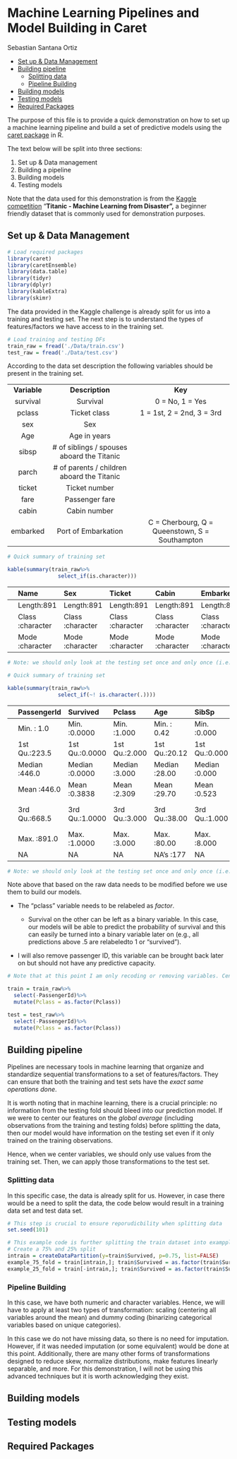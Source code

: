 # Machine Learning Pipelines and Model Building in Caret
Sebastian Santana Ortiz

- [Set up & Data Management](#set-up--data-management)
- [Building pipeline](#building-pipeline)
  - [Splitting data](#splitting-data)
  - [Pipeline Building](#pipeline-building)
- [Building models](#building-models)
- [Testing models](#testing-models)
- [Required Packages](#required-packages)

The purpose of this file is to provide a quick demonstration on how to
set up a machine learning pipeline and build a set of predictive models
using the [caret package](https://topepo.github.io/caret/index.html) in
R.

The text below will be split into three sections:

1.  Set up & Data management
2.  Building a pipeline
3.  Building models
4.  Testing models

Note that the data used for this demonstration is from the [Kaggle
competition](https://www.kaggle.com/competitions/titanic/overview)
“**Titanic - Machine Learning from Disaster”,** a beginner friendly
dataset that is commonly used for demonstration purposes.

## Set up & Data Management

``` r
# Load required packages
library(caret)
library(caretEnsemble)
library(data.table)
library(tidyr)
library(dplyr)
library(kableExtra)
library(skimr)
```

The data provided in the Kaggle challenge is already split for us into a
training and testing set. The next step is to understand the types of
features/factors we have access to in the training set.

``` r
# Load training and testing DFs
train_raw = fread('./Data/train.csv')
test_raw = fread('./Data/test.csv')
```

According to the data set description the following variables should be
present in the training set.

|              |                                             |                                                |
|:------------:|:-------------------------------------------:|:----------------------------------------------:|
| **Variable** |               **Description**               |                    **Key**                     |
|   survival   |                  Survival                   |                0 = No, 1 = Yes                 |
|    pclass    |                Ticket class                 |           1 = 1st, 2 = 2nd, 3 = 3rd            |
|     sex      |                     Sex                     |                                                |
|     Age      |                Age in years                 |                                                |
|    sibsp     | \# of siblings / spouses aboard the Titanic |                                                |
|    parch     | \# of parents / children aboard the Titanic |                                                |
|    ticket    |                Ticket number                |                                                |
|     fare     |               Passenger fare                |                                                |
|    cabin     |                Cabin number                 |                                                |
|   embarked   |             Port of Embarkation             | C = Cherbourg, Q = Queenstown, S = Southampton |

``` r
# Quick summary of training set

kable(summary(train_raw%>%
                select_if(is.character)))
```

|     | Name             | Sex              | Ticket           | Cabin            | Embarked         |
|:----|:-----------------|:-----------------|:-----------------|:-----------------|:-----------------|
|     | Length:891       | Length:891       | Length:891       | Length:891       | Length:891       |
|     | Class :character | Class :character | Class :character | Class :character | Class :character |
|     | Mode :character  | Mode :character  | Mode :character  | Mode :character  | Mode :character  |

``` r
# Note: we should only look at the testing set once and only once (i.e., when we test the final model)
```

``` r
# Quick summary of training set

kable(summary(train_raw%>%
                select_if(~! is.character(.))))
```

|     | PassengerId   | Survived       | Pclass        | Age           | SibSp         | Parch          | Fare           |
|:----|:--------------|:---------------|:--------------|:--------------|:--------------|:---------------|:---------------|
|     | Min. : 1.0    | Min. :0.0000   | Min. :1.000   | Min. : 0.42   | Min. :0.000   | Min. :0.0000   | Min. : 0.00    |
|     | 1st Qu.:223.5 | 1st Qu.:0.0000 | 1st Qu.:2.000 | 1st Qu.:20.12 | 1st Qu.:0.000 | 1st Qu.:0.0000 | 1st Qu.: 7.91  |
|     | Median :446.0 | Median :0.0000 | Median :3.000 | Median :28.00 | Median :0.000 | Median :0.0000 | Median : 14.45 |
|     | Mean :446.0   | Mean :0.3838   | Mean :2.309   | Mean :29.70   | Mean :0.523   | Mean :0.3816   | Mean : 32.20   |
|     | 3rd Qu.:668.5 | 3rd Qu.:1.0000 | 3rd Qu.:3.000 | 3rd Qu.:38.00 | 3rd Qu.:1.000 | 3rd Qu.:0.0000 | 3rd Qu.: 31.00 |
|     | Max. :891.0   | Max. :1.0000   | Max. :3.000   | Max. :80.00   | Max. :8.000   | Max. :6.0000   | Max. :512.33   |
|     | NA            | NA             | NA            | NA’s :177     | NA            | NA             | NA             |

``` r
# Note: we should only look at the testing set once and only once (i.e., when we test the final model)
```

Note above that based on the raw data needs to be modified before we use
them to build our models.

- The “pclass” variable needs to be relabeled as *factor*.

  - Survival on the other can be left as a binary variable. In this
    case, our models will be able to predict the probability of survival
    and this can easily be turned into a binary variable later on (e.g.,
    all predictions above .5 are relabeledto 1 or “survived”).

- I will also remove passenger ID, this variable can be brought back
  later on but should not have any predictive capacity.

``` r
# Note that at this point I am only recoding or removing variables. Centering will take place later on.

train = train_raw%>%
  select(-PassengerId)%>%
  mutate(Pclass = as.factor(Pclass))

test = test_raw%>%
  select(-PassengerId)%>%
  mutate(Pclass = as.factor(Pclass))
```

## Building pipeline

Pipelines are necessary tools in machine learning that organize and
standardize sequential transformations to a set of features/factors.
They can ensure that both the training and test sets have the *exact
same operations done*.

It is worth noting that in machine learning, there is a crucial
principle: no information from the testing fold should bleed into our
prediction model. If we were to center our features on the *global
average* (including observations from the training and testing folds)
before splitting the data, then our model would have information on the
testing set even if it only trained on the training observations.

Hence, when we center variables, we should only use values from the
training set. Then, we can apply those transformations to the test set.

### Splitting data

In this specific case, the data is already split for us. However, in
case there would be a need to split the data, the code below would
result in a training data set and test data set.

``` r
# This step is crucial to ensure reporudicbility when splitting data
set.seed(101) 

# This example code is further splitting the train dataset into exampple folds
# Create a 75% and 25% split
intrain = createDataPartition(y=train$Survived, p=0.75, list=FALSE)
example_75_fold = train[intrain,]; train$Survived = as.factor(train$Survived)
example_25_fold = train[-intrain,]; train$Survived = as.factor(train$Survived)
```

### Pipeline Building

In this case, we have both numeric and character variables. Hence, we
will have to apply at least two types of transformation: scaling
(centering all variables around the mean) and dummy coding (binarizing
categorical variables based on unique categories).

In this case we do not have missing data, so there is no need for
imputation. However, if it was needed imputation (or some equivalent)
would be done at this point. Additionally, there are many other forms of
transformations designed to reduce skew, normalize distributions, make
features linearly separable, and more. For this demonstration, I will
not be using this advanced techniques but it is worth acknowledging they
exist.

## Building models

## Testing models

## Required Packages
